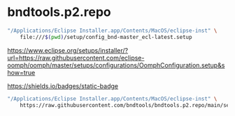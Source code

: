 # bndtools.p2.repo

```bash
"/Applications/Eclipse Installer.app/Contents/MacOS/eclipse-inst" \
    file:///$(pwd)/setup/config_bnd-master_ecl-latest.setup
```

https://www.eclipse.org/setups/installer/?url=https://raw.githubusercontent.com/eclipse-oomph/oomph/master/setups/configurations/OomphConfiguration.setup&show=true

https://shields.io/badges/static-badge


```bash
"/Applications/Eclipse Installer.app/Contents/MacOS/eclipse-inst" \
    https://raw.githubusercontent.com/bndtools/bndtools.p2.repo/main/setup/config_bnd-master_ecl-latest.setup
```
